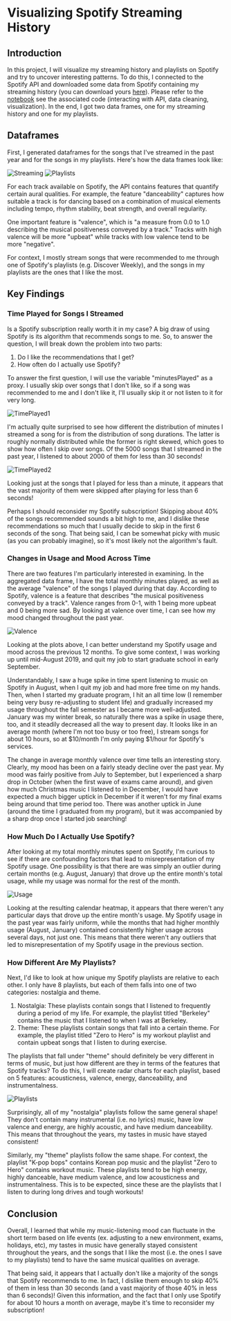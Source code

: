 # Visualizing Spotify Streaming History

## Introduction

In this project, I will visualize my streaming history and playlists on Spotify and try to uncover interesting patterns. To do this, I connected to the Spotify API and downloaded some data from Spotify containing my streaming history (you can download yours [here](https://www.spotify.com/ca-en/account/privacy/)). Please refer to the [notebook](notebook.ipynb) see the associated code (interacting with API, data cleaning, visualization). In the end, I got two data frames, one for my streaming history and one for my playlists.

## Dataframes

First, I generated dataframes for the songs that I've streamed in the past year and for the songs in my playlists. Here's how the data frames look like:

![Streaming](Images/streaming_df.png) 
![Playlists](Images/playlist_df.png) 

For each track available on Spotify, the API contains features that quantify certain aural qualities. For example, the feature "danceability" captures how suitable a track is for dancing based on a combination of musical elements including tempo, rhythm stability, beat strength, and overall regularity. 

One important feature is "valence", which 	is "a measure from 0.0 to 1.0 describing the musical positiveness conveyed by a track." Tracks with high valence will be more "upbeat" while tracks with low valence tend to be more "negative".

For context, I mostly stream songs that were recommended to me through one of Spotify's playlists (e.g. Discover Weekly), and the songs in my playlists are the ones that I like the most.


## Key Findings

### Time Played for Songs I Streamed

Is a Spotify subscription really worth it in my case? A big draw of using Spotify is its algorithm that recommends songs to me. So, to answer the question, I will break down the problem into two parts:

1. Do I like the recommendations that I get?
2. How often do I actually use Spotify?

To answer the first question, I will use the variable "minutesPlayed" as a proxy. I usually skip over songs that I don't like, so if a song was recommended to me and I don't like it, I'll usually skip it or not listen to it for very long.

![TimePlayed1](Images/time_played.png) 

I'm actually quite surprised to see how different the distribution of minutes I streamed a song for is from the distribution of song durations. The latter is roughly normally distributed while the former is right skewed, which goes to show how often I skip over songs. Of the 5000 songs that I streamed in the past year, I listened to about 2000 of them for less than 30 seconds!

![TimePlayed2](Images/time_played2.png) 

Looking just at the songs that I played for less than a minute, it appears that the vast majority of them were skipped after playing for less than 6 seconds! 

Perhaps I should reconsider my Spotify subscription! Skipping about 40\% of the songs recommended sounds a bit high to me, and I dislike these recommendations so much that I usually decide to skip in the first 6 seconds of the song. That being said, I can be somewhat picky with music (as you can probably imagine), so it's most likely not the algorithm's fault.

### Changes in Usage and Mood Across Time

There are two features I'm particularly interested in examining. In the aggregated data frame, I have the total monthly minutes played, as well as the average "valence" of the songs I played during that day. According to Spotify, valence is a feature that describes "the musical positiveness conveyed by a track". Valence ranges from 0-1, with 1 being more upbeat and 0 being more sad. By looking at valence over time, I can see how my mood changed throughout the past year.

![Valence](Images/valence.png) 

Looking at the plots above, I can better understand my Spotify usage and mood across the previous 12 months. To give some context, I was working up until mid-August 2019, and quit my job to start graduate school in early September. 

Understandably, I saw a huge spike in time spent listening to music on Spotify in August, when I quit my job and had more free time on my hands. Then, when I started my graduate program, I hit an all time low (I remember being very busy re-adjusting to student life) and gradually increased my usage throughout the fall semester as I became more well-adjusted. January was my winter break, so naturally there was a spike in usage there, too, and it steadily decreased all the way to present day. It looks like in an average month (where I'm not too busy or too free), I stream songs for about 10 hours, so at \$10/month I'm only paying \$1/hour for Spotify's services.

The change in average monthly valence over time tells an interesting story. Clearly, my mood has been on a fairly steady decline over the past year. My mood was fairly positive from July to September, but I experienced a sharp drop in October (when the first wave of exams came around), and given how much Christmas music I listened to in December, I would have expected a much bigger uptick in December if it weren't for my final exams being around that time period too. There was another uptick in June (around the time I graduated from my program), but it was accompanied by a sharp drop once I started job searching!

### How Much Do I Actually Use Spotify?

After looking at my total monthly minutes spent on Spotify, I'm curious to see if there are confounding factors that lead to misrepresentation of my Spotify usage. One possibility is that there are was simply an outlier during certain months (e.g. August, January) that drove up the entire month's total usage, while my usage was normal for the rest of the month.

![Usage](Images/usage.png) 

Looking at the resulting calendar heatmap, it appears that there weren't any particular days that drove up the entire month's usage. My Spotify usage in the past year was fairly uniform, while the months that had higher monthly usage (August, January) contained consistently higher usage across several days, not just one. This means that there weren't any outliers that led to misrepresentation of my Spotify usage in the previous section. 


### How Different Are My Playlists?

Next, I'd like to look at how unique my Spotify playlists are relative to each other. I only have 8 playlists, but each of them falls into one of two categories: nostalgia and theme. 

1. Nostalgia: These playlists contain songs that I listened to frequently during a period of my life. For example, the playlist titled "Berkeley" contains the music that I listened to when I was at Berkeley. 
2. Theme: These playlists contain songs that fall into a certain theme. For example, the playlist titled "Zero to Hero" is my workout playlist and contain upbeat songs that I listen to during exercise. 

The playlists that fall under "theme" should definitely be very different in terms of music, but just how different are they in terms of the features that Spotify tracks? To do this, I will create radar charts for each playlist, based on 5 features: acousticness, valence, energy, danceability, and instrumentalness.

![Playlists](Images/playlists.png) 

Surprisingly, all of my "nostalgia" playlists follow the same general shape! They don't contain many instrumental (i.e. no lyrics) music, have low valence and energy, are highly acoustic, and have medium danceability. This means that throughout the years, my tastes in music have stayed consistent!

Similarly, my "theme" playlists follow the same shape. For context, the playlist "K-pop bops" contains Korean pop music and the playlist "Zero to Hero" contains workout music. These playlists tend to be high energy, highly danceable, have medium valence, and low acousticness and instrumentalness. This is to be expected, since these are the playlists that I listen to during long drives and tough workouts!


## Conclusion

Overall, I learned that while my music-listening mood can fluctuate in the short term based on life events (ex. adjusting to a new environment, exams, holidays, etc), my tastes in music have generally stayed consistent throughout the years, and the songs that I like the most (i.e. the ones I save to my playlists) tend to have the same musical qualities on average. 

That being said, it appears that I actually don't like a majority of the songs that Spotify recommends to me. In fact, I dislike them enough to skip 40\% of them in less than 30 seconds (and a vast majority of those 40\% in less than 6 seconds)! Given this information, and the fact that I only use Spotify for about 10 hours a month on average, maybe it's time to reconsider my subscription!


